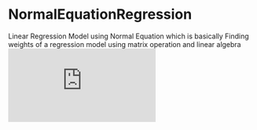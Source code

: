 # NormalEquationRegression
Linear Regression Model using Normal Equation which is basically Finding weights of a regression model using matrix operation and linear algebra  ![equation](https://latex.codecogs.com/gif.latex?X%5Ctheta%3Dy%5C%5C%20X%5E%7Bt%7DX%5Ctheta%3DX%5E%7Bt%7Dy%5C%5C%20%28X%5E%7Bt%7DX%29%5E%7B-1%7DX%5E%7Bt%7DX%5Ctheta%3D%28X%5E%7Bt%7DX%29%5E%7B-1%7DX%5E%7Bt%7Dy%5C%5C%20%5Ctheta%3D%28X%5E%7Bt%7DX%29%5E%7B-1%7DX%5E%7Bt%7Dy)
